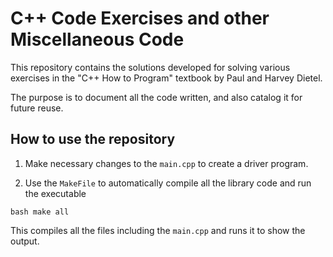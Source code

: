 # C++ Code Exercises and other Miscellaneous Code

This repository contains the solutions developed for solving various exercises in the "C++ How to Program" textbook by Paul and Harvey Dietel.

The purpose is to document all the code written, and also catalog it for future reuse.

## How to use the repository

1. Make necessary changes to the ``main.cpp`` to create a driver program.

2. Use the ``MakeFile`` to automatically compile all the library code and run the executable

``bash
make all
``

This compiles all the files including the ``main.cpp`` and runs it to show the output.


